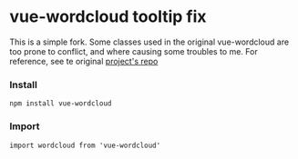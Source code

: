 # vue-wordcloud tooltip fix

This is a simple fork. Some classes used in the original vue-wordcloud are too prone to conflict,
and where causing some troubles to me. 
For reference, see te original [project's repo](https://github.com/feifang/vue-wordcloud) 


### Install
```
npm install vue-wordcloud

```

### Import
```
import wordcloud from 'vue-wordcloud'
```